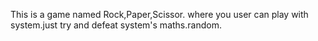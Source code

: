 This is a game named Rock,Paper,Scissor. where you user can play with system.just try and defeat system's maths.random.
